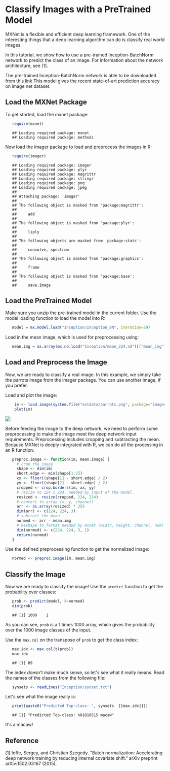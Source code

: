 Classify Images with a PreTrained Model
=================================================
MXNet is a flexible and efficient deep learning framework. One of the interesting things that a deep learning
algorithm can do is classify real world images.

In this tutorial, we show how to use a pre-trained Inception-BatchNorm network to predict the class of an
image. For information about the network architecture, see  [1].

The pre-trained Inception-BatchNorm network is able to be downloaded from [this link](http://data.mxnet.io/mxnet/data/Inception.zip)
This model gives the recent state-of-art prediction accuracy on image net dataset.

## Load the MXNet Package

To get started, load the mxnet package:

 ```r
    require(mxnet)
 ```

 ```
    ## Loading required package: mxnet
    ## Loading required package: methods
 ```

Now load the imager package to load and preprocess the images in R:


 ```r
    require(imager)
 ```

 ```
    ## Loading required package: imager
    ## Loading required package: plyr
    ## Loading required package: magrittr
    ## Loading required package: stringr
    ## Loading required package: png
    ## Loading required package: jpeg
    ##
    ## Attaching package: 'imager'
    ##
    ## The following object is masked from 'package:magrittr':
    ##
    ##     add
    ##
    ## The following object is masked from 'package:plyr':
    ##
    ##     liply
    ##
    ## The following objects are masked from 'package:stats':
    ##
    ##     convolve, spectrum
    ##
    ## The following object is masked from 'package:graphics':
    ##
    ##     frame
    ##
    ## The following object is masked from 'package:base':
    ##
    ##     save.image
 ```

## Load the PreTrained Model

Make sure you unzip the pre-trained model in the current folder. Use the model
loading function to load the model into R:

 ```r
    model = mx.model.load("Inception/Inception_BN", iteration=39)
 ```

Load in the mean image, which is used for preprocessing using:


 ```r
    mean.img = as.array(mx.nd.load("Inception/mean_224.nd")[["mean_img"]])
 ```

## Load and Preprocess the Image

Now, we are ready to classify a real image. In this example, we simply take the parrots image
from the imager package. You can use another image, if   you prefer.

Load and plot the image:


```r
    im <- load.image(system.file("extdata/parrots.png", package="imager"))
    plot(im)
 ```

![](https://raw.githubusercontent.com/dmlc/web-data/master/mxnet/knitr/classifyRealImageWithPretrainedModel-unnamed-chunk-5-1.png)

Before feeding the image to the deep network, we need to perform some preprocessing
to make the image meet the deep network input requirements. Preprocessing
includes cropping  and subtracting the mean.
Because MXNet is deeply integrated with R, we can do all the processing in an R function:


 ```r
    preproc.image <- function(im, mean.image) {
      # crop the image
      shape <- dim(im)
      short.edge <- min(shape[1:2])
      xx <- floor((shape[1] - short.edge) / 2)
      yy <- floor((shape[2] - short.edge) / 2)
      cropped <- crop.borders(im, xx, yy)
      # resize to 224 x 224, needed by input of the model.
      resized <- resize(cropped, 224, 224)
      # convert to array (x, y, channel)
      arr <- as.array(resized) * 255
      dim(arr) <- c(224, 224, 3)
      # subtract the mean
      normed <- arr - mean.img
      # Reshape to format needed by mxnet (width, height, channel, num)
      dim(normed) <- c(224, 224, 3, 1)
      return(normed)
    }
 ```

Use the defined preprocessing function to get the normalized image:


 ```r
    normed <- preproc.image(im, mean.img)
 ```

## Classify the Image

Now we are ready to classify the image! Use the ```predict``` function
to get the probability over classes:


 ```r
    prob <- predict(model, X=normed)
    dim(prob)
 ```

 ```
    ## [1] 1000    1
 ```

As you can see, ```prob``` is a 1 times 1000 array, which gives the probability
over the 1000 image classes of the input.

Use the ```max.col``` on the transpose of ```prob``` to get the class index:

 ```r
    max.idx <- max.col(t(prob))
    max.idx
 ```

 ```
    ## [1] 89
 ```

The index doesn't make much sense, so let's see what it really means.
Read the names of the classes from the following file:


 ```r
    synsets <- readLines("Inception/synset.txt")
 ```

Let's see what the image really is:


 ```r
    print(paste0("Predicted Top-class: ", synsets  [[max.idx]]))
 ```

 ```
    ## [1] "Predicted Top-class: n01818515 macaw"
 ```

It's a macaw!

Reference
---------
[1] Ioffe, Sergey, and Christian Szegedy. "Batch normalization: Accelerating deep network training by reducing internal covariate shift." arXiv preprint arXiv:1502.03167 (2015).

<!-- INSERT SOURCE DOWNLOAD BUTTONS -->

